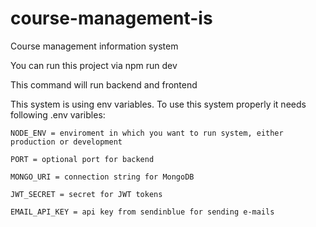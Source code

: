 # course-management-is
Course management information system

You can run this project via npm run dev

This command will run backend and frontend

This system is using env variables. To use this system properly it needs following .env varibles:

`NODE_ENV = enviroment in which you want to run system, either production or development`

`PORT = optional port for backend`

`MONGO_URI = connection string for MongoDB`

`JWT_SECRET = secret for JWT tokens`

`EMAIL_API_KEY = api key from sendinblue for sending e-mails`
